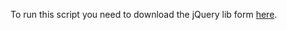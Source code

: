 To run this script you need to download the jQuery lib form [here](http://code.jquery.com/jquery-1.9.1.js).
